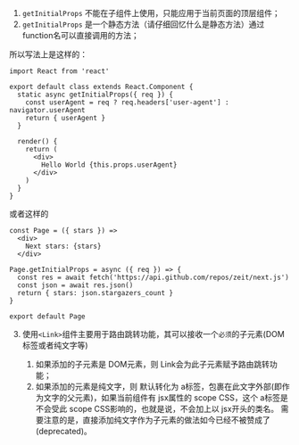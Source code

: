 1. `getInitialProps` 不能在子组件上使用，只能应用于当前页面的顶层组件；
2. `getInitialProps` 是一个静态方法（请仔细回忆什么是静态方法）通过function名可以直接调用的方法；

所以写法上是这样的：

```
import React from 'react'

export default class extends React.Component {
  static async getInitialProps({ req }) {
    const userAgent = req ? req.headers['user-agent'] : navigator.userAgent
    return { userAgent }
  }

  render() {
    return (
      <div>
        Hello World {this.props.userAgent}
      </div>
    )
  }
}
```

或者这样的

```
const Page = ({ stars }) =>
  <div>
    Next stars: {stars}
  </div>

Page.getInitialProps = async ({ req }) => {
  const res = await fetch('https://api.github.com/repos/zeit/next.js')
  const json = await res.json()
  return { stars: json.stargazers_count }
}

export default Page
```

3. 使用`<Link>`组件主要用于路由跳转功能，其可以接收一个`必须`的子元素(DOM标签或者纯文字等)

    1. 如果添加的子元素是 DOM元素，则 Link会为此子元素赋予路由跳转功能；
    2. 如果添加的元素是纯文字，则 <Link>默认转化为 a标签，包裹在此文字外部(即作为文字的父元素)，如果当前组件有 jsx属性的 scope CSS，这个 a标签是不会受此 scope CSS影响的，也就是说，不会加上以 jsx开头的类名。
    需要注意的是，直接添加纯文字作为子元素的做法如今已经不被赞成了(deprecated)。

